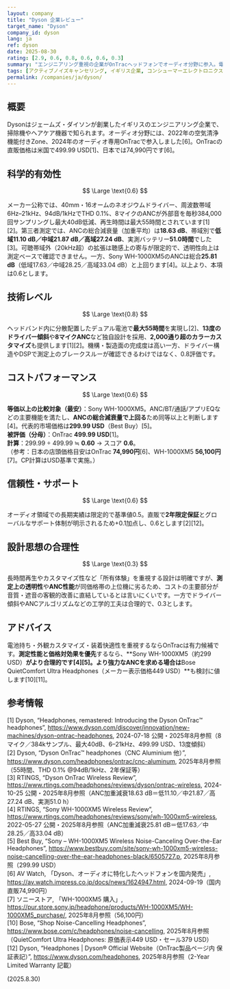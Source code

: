 ```yaml
---
layout: company
title: "Dyson 企業レビュー"
target_name: "Dyson"
company_id: dyson
lang: ja
ref: dyson
date: 2025-08-30
rating: [2.9, 0.6, 0.8, 0.6, 0.6, 0.3]
summary: "エンジニアリング重視の企業がOnTracヘッドフォンでオーディオ分野に参入。電池持ちは突出しますが、測定上のANCや音質は上位機に及ばず、価格対性能は伸び悩みます。"
tags: [アクティブノイズキャンセリング, イギリス企業, コンシューマーエレクトロニクス, ヘッドホン]
permalink: /companies/ja/dyson/
---
```

## 概要

Dysonはジェームズ・ダイソンが創業したイギリスのエンジニアリング企業で、掃除機やヘアケア機器で知られます。オーディオ分野には、2022年の空気清浄機能付きZone、2024年のオーディオ専用OnTracで参入しました[6]。OnTracの直販価格は米国で499.99 USD[1]、日本では74,990円です[6]。

## 科学的有効性

$$ \Large \text{0.6} $$

メーカー公称では、40mm・16オームのネオジウムドライバー、周波数帯域6Hz–21kHz、94dB/1kHzでTHD 0.1%、8マイクのANCが外部音を毎秒384,000回サンプリングし最大40dB低減、再生時間は最大55時間とされています[1][2]。第三者測定では、ANCの総合減衰量（加重平均）は**18.63 dB**、帯域別で**低域11.10 dB／中域21.87 dB／高域27.24 dB**、実測バッテリー**51.0時間**でした[3]。可聴帯域外（20kHz超）の拡張は聴感上の寄与が限定的で、透明性向上は測定ベースで確認できません。一方、Sony WH-1000XM5のANCは総合**25.81 dB**（低域17.63／中域28.25／高域33.04 dB）と上回ります[4]。以上より、本項は0.6とします。

## 技術レベル

$$ \Large \text{0.8} $$

ヘッドバンド内に分散配置したデュアル電池で**最大55時間**を実現し[2]、**13度のドライバー傾斜**や**8マイクANC**など独自設計を採用、**2,000通り超のカラーカスタマイズ**も提供します[1][2]。機構・製造面の完成度は高い一方、ドライバー構造やDSPで測定上のブレークスルーが確認できるわけではなく、0.8評価です。

## コストパフォーマンス

$$ \Large \text{0.6} $$

**等価以上の比較対象（最安）**：Sony WH-1000XM5。ANC/BT/通話/アプリEQなどの主要機能を満たし、**ANCの総合減衰量で上回る**ため同等以上と判断します[4]。代表的市場価格は**299.99 USD**（Best Buy）[5]。  
**被評価（分母）**：OnTrac **499.99 USD**[1]。  
**計算**：299.99 ÷ 499.99 ≒ **0.60** → スコア **0.6**。  
（参考：日本の店頭価格目安はOnTrac **74,990円**[6]、WH-1000XM5 **56,100円**[7]。CP計算はUSD基準で実施。）

## 信頼性・サポート

$$ \Large \text{0.6} $$

オーディオ領域での長期実績は限定的で基準値0.5。直販で**2年限定保証**とグローバルなサポート体制が明示されるため+0.1加点し、0.6とします[2][12]。

## 設計思想の合理性

$$ \Large \text{0.3} $$

長時間再生やカスタマイズ性など「所有体験」を重視する設計は明確ですが、**測定上の透明性**や**ANC性能**が同価格帯の上位機に劣るため、コストの主要部分が音質・遮音の客観的改善に直結しているとは言いにくいです。一方でドライバー傾斜やANCアルゴリズムなどの工学的工夫は合理的で、0.3とします。

## アドバイス

電池持ち・外観カスタマイズ・装着快適性を重視するならOnTracは有力候補です。**測定性能と価格対効果を優先**するなら、**Sony WH-1000XM5（約299 USD）**がより合理的です[4][5]。**より強力なANC**を求める場合は**Bose QuietComfort Ultra Headphones（メーカー表示価格449 USD）**も検討に値します[10][11]。

## 参考情報

[1] Dyson, “Headphones, remastered: Introducing the Dyson OnTrac™ headphones”, https://www.dyson.com/discover/innovation/new-machines/dyson-ontrac-headphones, 2024-07-18 公開・2025年8月参照（8マイク／384kサンプル、最大40dB、6–21kHz、499.99 USD、13度傾斜）  
[2] Dyson, “Dyson OnTrac™ headphones（CNC Aluminium 他）”, https://www.dyson.com/headphones/ontrac/cnc-aluminum, 2025年8月参照（55時間、THD 0.1% @94dB/1kHz、2年保証等）  
[3] RTINGS, “Dyson OnTrac Wireless Review”, https://www.rtings.com/headphones/reviews/dyson/ontrac-wireless, 2024-10-25 公開・2025年8月参照（ANC加重減衰18.63 dB＝低11.10／中21.87／高27.24 dB、実測51.0 h）  
[4] RTINGS, “Sony WH-1000XM5 Wireless Review”, https://www.rtings.com/headphones/reviews/sony/wh-1000xm5-wireless, 2022-05-27 公開・2025年8月参照（ANC加重減衰25.81 dB＝低17.63／中28.25／高33.04 dB）  
[5] Best Buy, “Sony – WH-1000XM5 Wireless Noise-Canceling Over-the-Ear Headphones”, https://www.bestbuy.com/site/sony-wh-1000xm5-wireless-noise-cancelling-over-the-ear-headphones-black/6505727.p, 2025年8月参照（299.99 USD）  
[6] AV Watch, 「Dyson、オーディオに特化したヘッドフォンを国内発売」, https://av.watch.impress.co.jp/docs/news/1624947.html, 2024-09-19（国内直販74,990円）  
[7] ソニーストア, 「WH-1000XM5 購入」, https://pur.store.sony.jp/headphone/products/WH-1000XM5/WH-1000XM5_purchase/, 2025年8月参照（56,100円）  
[10] Bose, “Shop Noise-Cancelling Headphones”, https://www.bose.com/c/headphones/noise-cancelling, 2025年8月参照（QuietComfort Ultra Headphones: 原価表示449 USD・セール379 USD）  
[12] Dyson, “Headphones | Dyson® Official Website（OnTrac製品ページ内 保証表記）”, https://www.dyson.com/headphones, 2025年8月参照（2-Year Limited Warranty 記載）

(2025.8.30)

